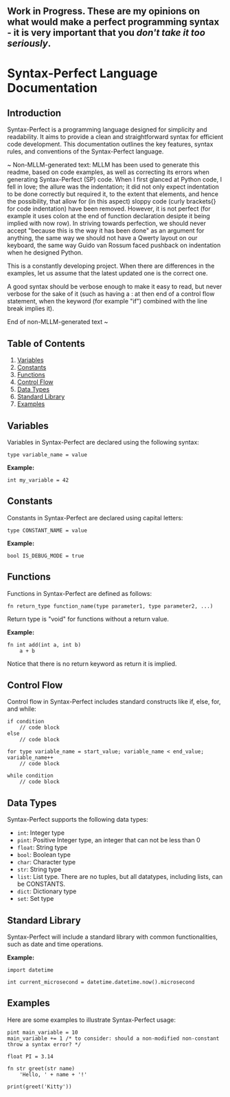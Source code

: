 ## Work in Progress. These are my opinions on what would make a perfect programming syntax - it is very important that you *don't take it too seriously*.

# Syntax-Perfect Language Documentation

## Introduction

Syntax-Perfect is a programming language designed for simplicity and readability. It aims to provide a clean and straightforward syntax for efficient code development. This documentation outlines the key features, syntax rules, and conventions of the Syntax-Perfect language.

~ Non-MLLM-generated text: MLLM has been used to generate this readme, based on code examples, as well as correcting its errors when generating Syntax-Perfect (SP) code. When I first glanced at Python code, I fell in love; the allure was the indentation; it did not only expect indentation to be done correctly but required it, to the extent that elements, and hence the possibility, that allow for (in this aspect) sloppy code (curly brackets{} for code indentation) have been removed. However, it is not perfect (for example it uses colon at the end of function declaration desipte it being implied with now row). In striving towards perfection, we should never accept "because this is the way it has been done" as an argument for anything, the same way we should not have a Qwerty layout on our keyboard, the same way Guido van Rossum faced pushback on indentation when he designed Python. 

This is a constantly developing project. When there are differences in the examples, let us assume that the latest updated one is the correct one.

A good syntax should be verbose enough to make it easy to read, but never verbose for the sake of it (such as having a : at then end of a control flow statement, when the keyword (for example "if") combined with the line break implies it).

End of non-MLLM-generated text ~

## Table of Contents

1. [Variables](#variables)
2. [Constants](#constants)
3. [Functions](#functions)
4. [Control Flow](#control-flow)
5. [Data Types](#data-types)
6. [Standard Library](#standard-library)
7. [Examples](#examples)

## Variables

Variables in Syntax-Perfect are declared using the following syntax:

```syntax-perfect
type variable_name = value
```

**Example:**

```syntax
int my_variable = 42
```

## Constants

Constants in Syntax-Perfect are declared using capital letters:

```syntax
type CONSTANT_NAME = value
```

**Example:**

```syntax
bool IS_DEBUG_MODE = true
```

## Functions

Functions in Syntax-Perfect are defined as follows:

```syntax
fn return_type function_name(type parameter1, type parameter2, ...)
```
Return type is "void" for functions without a return value.

**Example:**

```syntax
fn int add(int a, int b)
    a + b 
```

Notice that there is no return keyword as return it is implied.


## Control Flow

Control flow in Syntax-Perfect includes standard constructs like if, else, for, and while:

```syntax
if condition
    // code block
else
    // code block
```

```syntax
for type variable_name = start_value; variable_name < end_value; variable_name++
    // code block
```

```syntax
while condition
    // code block
```

## Data Types

Syntax-Perfect supports the following data types:

- `int`: Integer type
- `pint`: Positive Integer type, an integer that can not be less than 0
- `float`: String type
- `bool`: Boolean type
- `char`: Character type
- `str`: String type
- `list`: List type. There are no tuples, but all datatypes, including lists, can be CONSTANTS.
- `dict`: Dictionary type
- `set`: Set type

## Standard Library

Syntax-Perfect will include a standard library with common functionalities, such as date and time operations.

**Example:**

```syntax
import datetime

int current_microsecond = datetime.datetime.now().microsecond
```

## Examples

Here are some examples to illustrate Syntax-Perfect usage:

```syntax
pint main_variable = 10 
main_variable += 1 /* to consider: should a non-modified non-constant throw a syntax error? */

float PI = 3.14

fn str greet(str name)
    'Hello, ' + name + '!'

print(greet('Kitty'))
```

